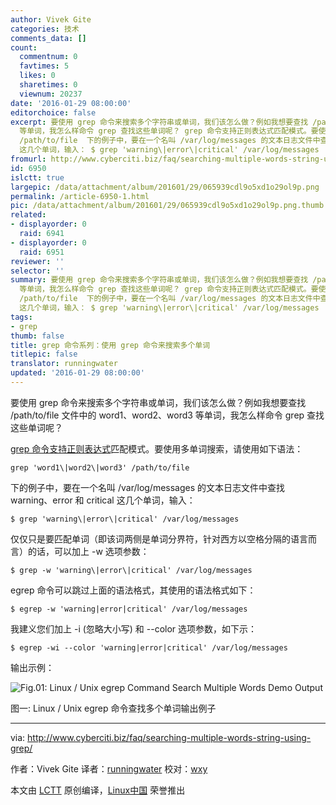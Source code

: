 ```yaml
---
author: Vivek Gite
categories: 技术
comments_data: []
count:
  commentnum: 0
  favtimes: 5
  likes: 0
  sharetimes: 0
  viewnum: 20237
date: '2016-01-29 08:00:00'
editorchoice: false
excerpt: 要使用 grep 命令来搜索多个字符串或单词，我们该怎么做？例如我想要查找 /path/to/file 文件中的 word1、word2、word3
  等单词，我怎么样命令 grep 查找这些单词呢？ grep 命令支持正则表达式匹配模式。要使用多单词搜索，请使用如下语法： grep 'word1\|word2\|word3'
  /path/to/file  下的例子中，要在一个名叫 /var/log/messages 的文本日志文件中查找 warning、error 和 critical
  这几个单词，输入： $ grep 'warning\|error\|critical' /var/log/messages  仅仅只是要匹配单词（即该词两侧是单词分界符，针对西方以空格分隔的语言而言
fromurl: http://www.cyberciti.biz/faq/searching-multiple-words-string-using-grep/
id: 6950
islctt: true
largepic: /data/attachment/album/201601/29/065939cdl9o5xd1o29ol9p.png
permalink: /article-6950-1.html
pic: /data/attachment/album/201601/29/065939cdl9o5xd1o29ol9p.png.thumb.jpg
related:
- displayorder: 0
  raid: 6941
- displayorder: 0
  raid: 6951
reviewer: ''
selector: ''
summary: 要使用 grep 命令来搜索多个字符串或单词，我们该怎么做？例如我想要查找 /path/to/file 文件中的 word1、word2、word3
  等单词，我怎么样命令 grep 查找这些单词呢？ grep 命令支持正则表达式匹配模式。要使用多单词搜索，请使用如下语法： grep 'word1\|word2\|word3'
  /path/to/file  下的例子中，要在一个名叫 /var/log/messages 的文本日志文件中查找 warning、error 和 critical
  这几个单词，输入： $ grep 'warning\|error\|critical' /var/log/messages  仅仅只是要匹配单词（即该词两侧是单词分界符，针对西方以空格分隔的语言而言
tags:
- grep
thumb: false
title: grep 命令系列：使用 grep 命令来搜索多个单词
titlepic: false
translator: runningwater
updated: '2016-01-29 08:00:00'
---
```


要使用 grep 命令来搜索多个字符串或单词，我们该怎么做？例如我想要查找 /path/to/file 文件中的 word1、word2、word3 等单词，我怎么样命令 grep 查找这些单词呢？


[grep 命令支持正则表达式](/article-6941-1.html)匹配模式。要使用多单词搜索，请使用如下语法：



```
grep 'word1\|word2\|word3' /path/to/file

```

下的例子中，要在一个名叫 /var/log/messages 的文本日志文件中查找 warning、error 和 critical 这几个单词，输入：



```
$ grep 'warning\|error\|critical' /var/log/messages

```

仅仅只是要匹配单词（即该词两侧是单词分界符，针对西方以空格分隔的语言而言）的话，可以加上 -w 选项参数：



```
$ grep -w 'warning\|error\|critical' /var/log/messages

```

egrep 命令可以跳过上面的语法格式，其使用的语法格式如下：



```
$ egrep -w 'warning|error|critical' /var/log/messages

```

我建义您们加上 -i (忽略大小写) 和 --color 选项参数，如下示：



```
$ egrep -wi --color 'warning|error|critical' /var/log/messages

```

输出示例：


![Fig.01: Linux / Unix egrep Command Search Multiple Words Demo Output](/data/attachment/album/201601/29/065939cdl9o5xd1o29ol9p.png)


图一: Linux / Unix egrep 命令查找多个单词输出例子




---


via: <http://www.cyberciti.biz/faq/searching-multiple-words-string-using-grep/>


作者：Vivek Gite 译者：[runningwater](https://github.com/runningwater) 校对：[wxy](https://github.com/wxy)


本文由 [LCTT](https://github.com/LCTT/TranslateProject) 原创编译，[Linux中国](https://linux.cn/) 荣誉推出